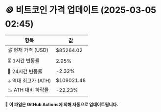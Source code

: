 # 🪙 비트코인 가격 업데이트 (2025-03-05 02:45)

| 항목                | 값 |
|--------------------|----------------|
| 💰 현재 가격 (USD) | $85264.02 |
| ⏳ 1시간 변동률    | 2.95% |
| 📆 24시간 변동률   | -2.32% |
| 🔝 역대 최고가 (ATH) | $109021.48 |
| 📉 ATH 대비 하락률 | -22.23% |

🔄 **이 파일은 GitHub Actions에 의해 자동으로 업데이트됩니다.**
